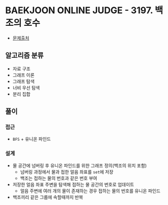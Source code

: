 # BAEKJOON ONLINE JUDGE - 3197. 백조의 호수

- [문제출처](https://www.acmicpc.net/problem/3197 '3197. 백조의 호수')

## 알고리즘 분류

- 자료 구조
- 그래프 이론
- 그래프 탐색
- 너비 우선 탐색
- 분리 집합

## 풀이

### 접근

- `BFS` + 유니온 파인드

### 설계

- 물 공간에 넘버링 후 유니온 파인드를 위한 그래프 정의(백조의 위치 포함)
  - 넘버링 과정에서 물과 접한 얼음 좌표를 `set`에 저장
  - 백조는 접하는 물의 번호과 같은 번호 부여
- 저장한 얼음 좌표 주변을 탐색해 접하는 물 공간의 번호로 업데이트
  - 얼음 주변에 여러 개의 물이 존재하는 경우 접하는 물의 번호를 유니온 파인드
- 백조끼리 같은 그룹에 속할때까지 반복
